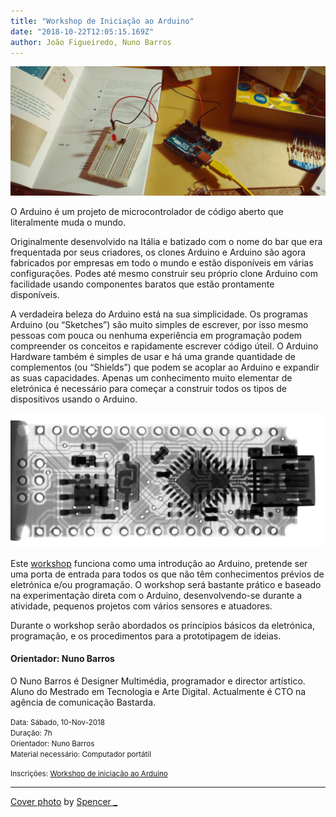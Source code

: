 ```yaml
---
title: "Workshop de Iniciação ao Arduino"
date: "2018-10-22T12:05:15.169Z"
author: João Figueiredo, Nuno Barros
---
```


![That wire goes where?](spencer-_-699369-unsplash.jpg)


O Arduino é um projeto de microcontrolador de código aberto que literalmente muda o mundo.

Originalmente desenvolvido na Itália e batizado com o nome do bar que era frequentada por seus criadores, os clones Arduino e Arduino são agora fabricados por empresas em todo o mundo e estão disponíveis em várias configurações. Podes até mesmo construir seu próprio clone Arduino com facilidade usando componentes baratos que estão prontamente disponíveis.

A verdadeira beleza do Arduino está na sua simplicidade. Os programas Arduino (ou “Sketches”) são muito simples de escrever, por isso mesmo pessoas com pouca ou nenhuma experiência em programação podem compreender os conceitos e rapidamente escrever código úteil. O Arduino Hardware também é simples de usar e há uma grande quantidade de complementos (ou “Shields”) que podem se acoplar ao Arduino e expandir as suas capacidades. Apenas um conhecimento muito elementar de eletrónica é necessário para começar a construir todos os tipos de dispositivos usando o Arduino.

![Look! Mee'bones!](mathew-schwartz-792854-unsplash.jpg)

Este [workshop][ws] funciona como uma introdução ao Arduino, pretende ser uma porta de entrada para todos os que não têm conhecimentos prévios de eletrónica e/ou programação. O workshop será bastante prático e baseado na experimentação direta com o Arduino, desenvolvendo-se durante a atividade, pequenos projetos com vários sensores e atuadores.

Durante o workshop serão abordados os princípios básicos da eletrónica, programação, e os procedimentos para a prototipagem de ideias.


#### Orientador: Nuno Barros

O Nuno Barros é Designer Multimédia, programador e director artístico. Aluno do Mestrado em Tecnologia e Arte Digital. Actualmente é CTO na agência de comunicação Bastarda.


<small>
Data: Sábado, 10-Nov-2018<br />
Duração: 7h<br />
Orientador: Nuno Barros<br />
Material necessário: Computador portátil

Inscrições: [Workshop de iniciação ao Arduino][ws]
</small>


---
<a href="https://unsplash.com/photos/lbqLxgvLt0U" target="_blank">Cover photo</a>
by <a href="https://unsplash.com/@spendude" target="_blank">Spencer _</a>

[ws]:https://lcdporto.org/atividades/workshop-introducao-ao-arduino
